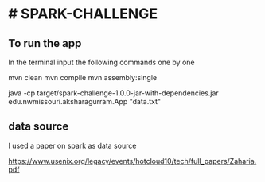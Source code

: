# # SPARK-CHALLENGE

<h2>To run the app</h2>

In the terminal input the following commands one by one

mvn clean
mvn compile
mvn assembly:single

java -cp target/spark-challenge-1.0.0-jar-with-dependencies.jar edu.nwmissouri.aksharagurram.App "data.txt"

<h2> data source </h2>

I used a paper on spark as data source

https://www.usenix.org/legacy/events/hotcloud10/tech/full_papers/Zaharia.pdf










